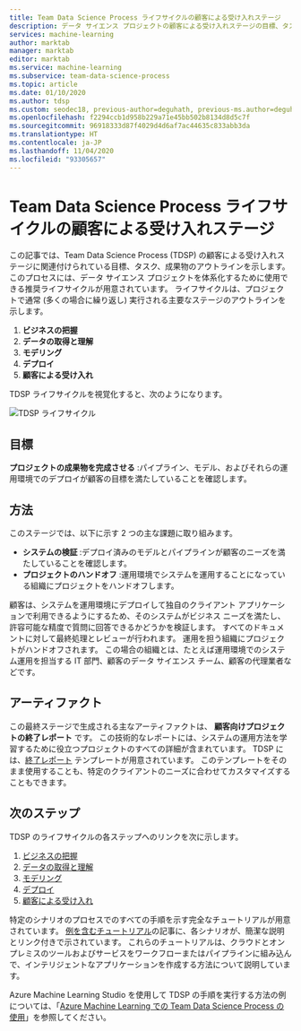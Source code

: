 ```yaml
---
title: Team Data Science Process ライフサイクルの顧客による受け入れステージ
description: データ サイエンス プロジェクトの顧客による受け入れステージの目標、タスク、成果物
services: machine-learning
author: marktab
manager: marktab
editor: marktab
ms.service: machine-learning
ms.subservice: team-data-science-process
ms.topic: article
ms.date: 01/10/2020
ms.author: tdsp
ms.custom: seodec18, previous-author=deguhath, previous-ms.author=deguhath
ms.openlocfilehash: f2294ccb1d958b229a71e45bb502b8134d8d5c7f
ms.sourcegitcommit: 96918333d87f4029d4d6af7ac44635c833abb3da
ms.translationtype: HT
ms.contentlocale: ja-JP
ms.lasthandoff: 11/04/2020
ms.locfileid: "93305657"
---
```

# <a name="customer-acceptance-stage-of-the-team-data-science-process-lifecycle"></a>Team Data Science Process ライフサイクルの顧客による受け入れステージ

この記事では、Team Data Science Process (TDSP) の顧客による受け入れステージに関連付けられている目標、タスク、成果物のアウトラインを示します。 このプロセスには、データ サイエンス プロジェクトを体系化するために使用できる推奨ライフサイクルが用意されています。 ライフサイクルは、プロジェクトで通常 (多くの場合に繰り返し) 実行される主要なステージのアウトラインを示します。

   1. **ビジネスの把握**
   2. **データの取得と理解**
   3. **モデリング**
   4. **デプロイ**
   5. **顧客による受け入れ**

TDSP ライフサイクルを視覚化すると、次のようになります。 

![TDSP ライフサイクル](./media/lifecycle/tdsp-lifecycle2.png) 


## <a name="goal"></a>目標
**プロジェクトの成果物を完成させる** :パイプライン、モデル、およびそれらの運用環境でのデプロイが顧客の目標を満たしていることを確認します。

## <a name="how-to-do-it"></a>方法
このステージでは、以下に示す 2 つの主な課題に取り組みます。

   * **システムの検証** :デプロイ済みのモデルとパイプラインが顧客のニーズを満たしていることを確認します。
   * **プロジェクトのハンドオフ** :運用環境でシステムを運用することになっている組織にプロジェクトをハンドオフします。

顧客は、システムを運用環境にデプロイして独自のクライアント アプリケーションで利用できるようにするため、そのシステムがビジネス ニーズを満たし、許容可能な精度で質問に回答できるかどうかを検証します。 すべてのドキュメントに対して最終処理とレビューが行われます。 運用を担う組織にプロジェクトがハンドオフされます。 この場合の組織とは、たとえば運用環境でのシステム運用を担当する IT 部門、顧客のデータ サイエンス チーム、顧客の代理業者などです。 

## <a name="artifacts"></a>アーティファクト
この最終ステージで生成される主なアーティファクトは、 **顧客向けプロジェクトの終了レポート** です。 この技術的なレポートには、システムの運用方法を学習するために役立つプロジェクトのすべての詳細が含まれています。 TDSP には、[終了レポート](https://github.com/Azure/Azure-TDSP-ProjectTemplate/blob/master/Docs/Project/Exit%20Report.md) テンプレートが用意されています。 このテンプレートをそのまま使用することも、特定のクライアントのニーズに合わせてカスタマイズすることもできます。 


## <a name="next-steps"></a>次のステップ

TDSP のライフサイクルの各ステップへのリンクを次に示します。

   1. [ビジネスの把握](lifecycle-business-understanding.md)
   2. [データの取得と理解](lifecycle-data.md)
   3. [モデリング](lifecycle-modeling.md)
   4. [デプロイ](lifecycle-deployment.md)
   5. [顧客による受け入れ](lifecycle-acceptance.md)

特定のシナリオのプロセスでのすべての手順を示す完全なチュートリアルが用意されています。 [例を含むチュートリアル](walkthroughs.md)の記事に、各シナリオが、簡潔な説明とリンク付きで示されています。 これらのチュートリアルは、クラウドとオンプレミスのツールおよびサービスをワークフローまたはパイプラインに組み込んで、インテリジェントなアプリケーションを作成する方法について説明しています。 

Azure Machine Learning Studio を使用して TDSP の手順を実行する方法の例については、「[Azure Machine Learning での Team Data Science Process の使用](./index.yml)」を参照してください。
